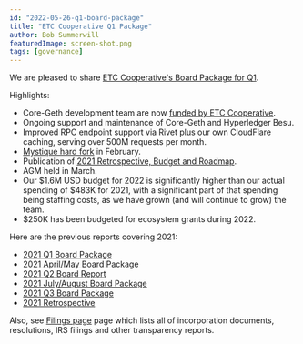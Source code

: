 ```yaml
---
id: "2022-05-26-q1-board-package"
title: "ETC Cooperative Q1 Package"
author: Bob Summerwill
featuredImage: screen-shot.png
tags: [governance]
---
```


We are pleased to share [ETC Cooperative's Board Package for Q1](/ETC-Coop-Q1-2022-Report.pdf).

Highlights:
- Core-Geth development team are now [funded by ETC Cooperative](./2021-12-22-coop-now-funding-core-geth).
- Ongoing support and maintenance of Core-Geth and Hyperledger Besu.
- Improved RPC endpoint support via Rivet plus our own CloudFlare caching, serving over 500M requests per month.
- [Mystique hard fork](./2021-01-27-mystique-hard-fork) in February.
- Publication of [2021 Retrospective, Budget and Roadmap](./2022-04-12-2021-retrospective-2022-budget-roadmap).
- AGM held in March.
- Our $1.6M USD budget for 2022 is significantly higher than our actual spending of $483K for 2021, with a significant part of that spending being staffing costs, as we have grown (and will continue to grow) the team.
- $250K has been budgeted for ecosystem grants during 2022.

Here are the previous reports covering 2021:

* [2021 Q1 Board Package](/ETC-Coop-Q1-2021-Report.pdf)
* [2021 April/May Board Package](/ETC-Coop-Board-Package-April-May-2021.pdf)
* [2021 Q2 Board Report](/ETC-Coop-Q2-2021-Report.pdf)
* [2021 July/August Board Package](/ETC-Coop-Board-Package-July-August-2021.pdf)
* [2021 Q3 Board Package](/ETC-Coop-Q3-2021-Report.pdf)
* [2021 Retrospective](/ETC-Cooperative-Retrospective-2021.pdf)

Also, see [Filings page](/filings) page which lists all of incorporation documents, resolutions, IRS filings and other transparency reports.